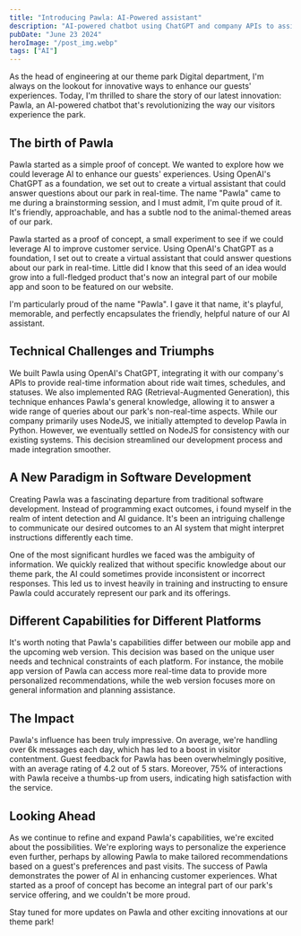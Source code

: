 ```yaml
---
title: "Introducing Pawla: AI-Powered assistant"
description: "AI-powered chatbot using ChatGPT and company APIs to assist customers with planning, inquiries, and needs across mobile and web platforms."
pubDate: "June 23 2024"
heroImage: "/post_img.webp"
tags: ["AI"]
---
```


As the head of engineering at our theme park Digital department, I'm always on the lookout for innovative ways to enhance our guests' experiences.
Today, I'm thrilled to share the story of our latest innovation: Pawla, an AI-powered chatbot that's revolutionizing the way our visitors experience the park.

## The birth of Pawla

Pawla started as a simple proof of concept. We wanted to explore how we could leverage AI to enhance our guests' experiences. Using OpenAI's ChatGPT as a foundation, we set out to create a virtual assistant that could answer questions about our park in real-time.
The name "Pawla" came to me during a brainstorming session, and I must admit, I'm quite proud of it. It's friendly, approachable, and has a subtle nod to the animal-themed areas of our park.

Pawla started as a proof of concept, a small experiment to see if we could leverage AI to improve customer service.
Using OpenAI's ChatGPT as a foundation, I set out to create a virtual assistant that could answer questions about our park in real-time.
Little did I know that this seed of an idea would grow into a full-fledged product that's now an integral part of our mobile app and soon to be featured on our website.

I'm particularly proud of the name "Pawla". I gave it that name, it's playful, memorable, and perfectly encapsulates the friendly, helpful nature of our AI assistant.


## Technical Challenges and Triumphs

We built Pawla using OpenAI's ChatGPT, integrating it with our company's APIs to provide real-time information about ride wait times, schedules, and statuses.
We also implemented RAG (Retrieval-Augmented Generation), this technique enhances Pawla's general knowledge, allowing it to answer a wide range of queries about our park's non-real-time aspects.
While our company primarily uses NodeJS, we initially attempted to develop Pawla in Python. However, we eventually settled on NodeJS for consistency with our existing systems.
This decision streamlined our development process and made integration smoother.


## A New Paradigm in Software Development

Creating Pawla was a fascinating departure from traditional software development. Instead of programming exact outcomes, i found myself in the realm of intent detection and AI guidance.
It's been an intriguing challenge to communicate our desired outcomes to an AI system that might interpret instructions differently each time.

One of the most significant hurdles we faced was the ambiguity of information. We quickly realized that without specific knowledge about our theme park, the AI could sometimes provide inconsistent or incorrect responses.
This led us to invest heavily in training and instructing to ensure Pawla could accurately represent our park and its offerings.


## Different Capabilities for Different Platforms

It's worth noting that Pawla's capabilities differ between our mobile app and the upcoming web version.
This decision was based on the unique user needs and technical constraints of each platform.
For instance, the mobile app version of Pawla can access more real-time data to provide more personalized recommendations, while the web version focuses more on general information and planning assistance.


## The Impact

Pawla's influence has been truly impressive. On average, we're handling over 6k messages each day, which has led to a boost in visitor contentment.
Guest feedback for Pawla has been overwhelmingly positive, with an average rating of 4.2 out of 5 stars.
Moreover, 75% of interactions with Pawla receive a thumbs-up from users, indicating high satisfaction with the service.


## Looking Ahead

As we continue to refine and expand Pawla's capabilities, we're excited about the possibilities. We're exploring ways to personalize the experience even further, perhaps by allowing Pawla to make tailored recommendations based on a guest's preferences and past visits.
The success of Pawla demonstrates the power of AI in enhancing customer experiences. What started as a proof of concept has become an integral part of our park's service offering, and we couldn't be more proud.

Stay tuned for more updates on Pawla and other exciting innovations at our theme park!
